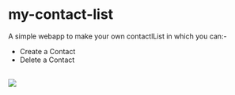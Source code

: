 # my-contact-list
A simple webapp to make your own contactlList in which you can:-
<ul>
  <li>Create a Contact </li>
  
  <li>Delete a Contact </li>
</ul>
<br>
<img src="https://user-images.githubusercontent.com/67111661/153818092-fa315bd5-01ce-4f0f-9db3-3263b513467d.png" >
  
